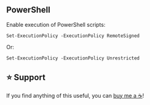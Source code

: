 PowerShell
----------

Enable execution of PowerShell scripts:

```
Set-ExecutionPolicy -ExecutionPolicy RemoteSigned
```

Or:

```
Set-ExecutionPolicy -ExecutionPolicy Unrestricted
```

⭐ Support
---------

If you find anything of this useful, you can [buy me a ☕](https://www.buymeacoffee.com/ubihazard "Donate")!
